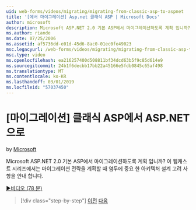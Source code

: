 ```yaml
---
uid: web-forms/videos/migrating/migrating-from-classic-asp-to-aspnet
title: '[에서 마이그레이션] Asp.net 클래식 ASP | Microsoft Docs'
author: microsoft
description: Microsoft ASP.NET 2.0 기본 ASP에서 마이그레이션하도록 계획 입니까? 이 웹캐스트 시리즈에서는 중요 한 아키텍처 설계 고려 사항을 안내 하는 중...
ms.author: riande
ms.date: 07/25/2006
ms.assetid: af5736dd-e01d-45d6-8ac0-01ec0fe49023
msc.legacyurl: /web-forms/videos/migrating/migrating-from-classic-asp-to-aspnet
msc.type: video
ms.openlocfilehash: ea216257400d508811bf34dcd63b5f9c85d614e9
ms.sourcegitcommit: 24b1f6decbb17bb22a45166e5fdb0845c65af498
ms.translationtype: MT
ms.contentlocale: ko-KR
ms.lasthandoff: 03/01/2019
ms.locfileid: "57037450"
---
```

<a name="migrating-from-classic-asp-to-aspnet"></a>[마이그레이션] 클래식 ASP에서 ASP.NET으로
====================
by [Microsoft](https://github.com/microsoft)

Microsoft ASP.NET 2.0 기본 ASP에서 마이그레이션하도록 계획 입니까? 이 웹캐스트 시리즈에서는 마이그레이션 전략을 계획할 때 염두에 중요 한 아키텍처 설계 고려 사항을 안내 합니다.

[&#9654;비디오 (78 분)](https://channel9.msdn.com/Blogs/ASP-NET-Site-Videos/migrating-from-classic-asp-to-aspnet)

> [!div class="step-by-step"]
> [이전](intro-to-aspnet-20-user-interface-elements.md)
> [다음](intro-to-aspnet-for-jsp-developers-welcome-to-aspnet-20.md)
